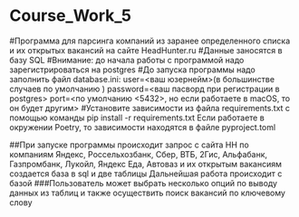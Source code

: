 # Course_Work_5
#Программа для парсинга компаний из заранее определенного списка и их открытых вакансий на сайте HeadHunter.ru
#Данные заносятся в базу SQL
#Внимание: до начала работы с программой надо зарегистрироваться на postgres
#До запуска программы надо заполнить файл database.ini: 
user=<ваш юзернейм>(в большинстве случаев по умолчанию <postgres>)
password=<ваш пасворд при регистрации в postgres>
port=<по умолчанию <5432>, но если работаете в macOS, то он будет другим>
#Установите зависимости из файла requirements.txt с помощью команды pip install -r requirements.txt
Если работаете в окружении Poetry, то зависимости находятся в файле pyproject.toml

##При запуске программы происходит запрос с сайта НН по компаниям Яндекс, Россельхозбанк, Сбер, ВТБ,
2Гис, Альфабанк, Газпромбанк, Лукойл, Яндекс Еда, Автоваз и их открытым вакансиям
создается база в sql и две таблицы
Дальнейшая работа происходит с базой
###Пользователь может выбрать несколько опций по выводу данных из таблиц 
и также осуществить поиск вакансий по ключевому слову
